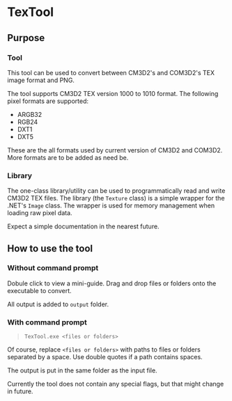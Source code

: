 # TexTool

## Purpose

### Tool

This tool can be used to convert between CM3D2's and COM3D2's TEX image format and PNG.

The tool supports CM3D2 TEX version 1000 to 1010 format.
The following pixel formats are supported:

* ARGB32
* RGB24
* DXT1
* DXT5

These are the all formats used by current version of CM3D2 and COM3D2.
More formats are to be added as need be.

### Library

The one-class library/utility can be used to programmatically read and write CM3D2 TEX files.
The library (the `Texture` class) is a simple wrapper for the .NET's `Image` class.
The wrapper is used for memory management when loading raw pixel data.

Expect a simple documentation in the nearest future.

## How to use the tool

### Without command prompt

Dobule click to view a mini-guide.
Drag and drop files or folders onto the executable to convert.

All output is added to `output` folder.

### With command prompt

> `TexTool.exe <files or folders>`

Of course, replace `<files or folders>` with paths to files or folders separated by a space.
Use double quotes if a path contains spaces.

The output is put in the same folder as the input file.

Currently the tool does not contain any special flags, but that might change in future.
